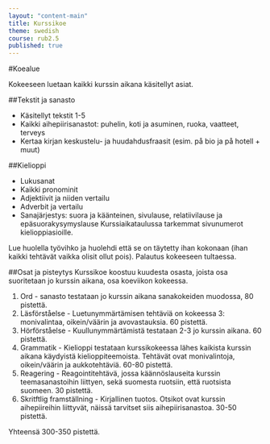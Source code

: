```yaml
---
layout: "content-main"
title: Kurssikoe
theme: swedish
course: rub2.5
published: true
---
```



#Koealue

Kokeeseen luetaan kaikki kurssin aikana käsitellyt asiat.

##Tekstit ja sanasto
- Käsitellyt tekstit 1-5
- Kaikki aihepiirisanastot: puhelin, koti ja asuminen, ruoka, vaatteet, terveys
- Kertaa kirjan keskustelu- ja huudahdusfraasit (esim. på bio ja på hotell + muut)

##Kielioppi
- Lukusanat
- Kaikki pronominit
- Adjektiivit ja niiden vertailu
- Adverbit ja vertailu
- Sanajärjestys: suora ja käänteinen, sivulause, relatiivilause ja epäsuorakysymyslause
Kurssiaikataulussa tarkemmat sivunumerot kielioppiasioille.

Lue huolella työvihko ja huolehdi että se on täytetty ihan kokonaan (ihan kaikki tehtävät vaikka olisit ollut pois). Palautus kokeeseen tultaessa.

##Osat ja pisteytys
Kurssikoe koostuu kuudesta osasta, joista osa suoritetaan jo kurssin aikana,
osa koeviikon kokeessa.

1. Ord - sanasto testataan jo kurssin aikana sanakokeiden muodossa, 80 pistettä.
2. Läsförståelse - Luetunymmärtämisen tehtäviä on kokeessa 3: monivalintaa,
oikein/väärin ja avovastauksia. 60 pistettä.
3. Hörförståelse - Kuullunymmärtämistä testataan 2-3 jo kurssin aikana. 60 pistettä.
4. Grammatik - Kielioppi testataan kurssikokeessa lähes kaikista kurssin aikana
käydyistä kielioppiteemoista. Tehtävät ovat monivalintoja, oikein/väärin ja
aukkotehtäviä. 60-80 pistettä.
5. Reagering - Reagointitehtävä, jossa käännöslauseita kurssin teemasanastoihin
liittyen, sekä suomesta ruotsiin, että ruotsista suomeen. 30 pistettä.
6. Skritftlig framställning - Kirjallinen tuotos. Otsikot ovat kurssin
aihepiireihin liittyvät, näissä tarvitset siis aihepiirisanastoa. 30-50 pistettä.

Yhteensä 300-350 pistettä.
